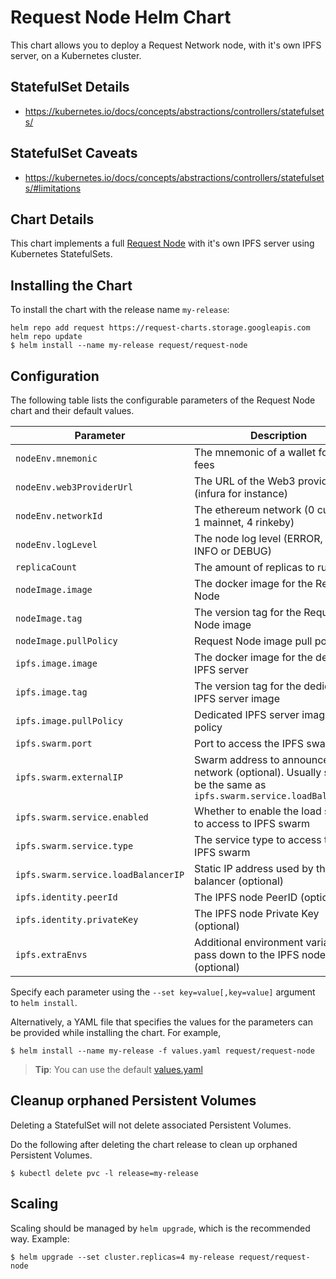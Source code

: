 # Request Node Helm Chart

This chart allows you to deploy a Request Network node, with it's own IPFS server, on a Kubernetes cluster.

## StatefulSet Details

- https://kubernetes.io/docs/concepts/abstractions/controllers/statefulsets/

## StatefulSet Caveats

- https://kubernetes.io/docs/concepts/abstractions/controllers/statefulsets/#limitations

## Chart Details

This chart implements a full [Request Node](https://github.com/RequestNetwork/requestNetwork/tree/development/packages/request-node) with it's own IPFS server using Kubernetes StatefulSets.

## Installing the Chart

To install the chart with the release name `my-release`:

```console
helm repo add request https://request-charts.storage.googleapis.com
helm repo update
$ helm install --name my-release request/request-node
```

## Configuration

The following table lists the configurable parameters of the Request Node chart and their default values.

| Parameter                           | Description                                                                                                            | Default                       |
|-------------------------------------|------------------------------------------------------------------------------------------------------------------------|-------------------------------|
| `nodeEnv.mnemonic`                  | The mnemonic of a wallet for gas fees                                                                                  | **Required value**            |
| `nodeEnv.web3ProviderUrl`           | The URL of the Web3 provider (infura for instance)                                                                     | **Required value**            |
| `nodeEnv.networkId`                 | The ethereum network (0 custom, 1 mainnet, 4 rinkeby)                                                                  | **Required value**            |
| `nodeEnv.logLevel`                  | The node log level (ERROR, WARN, INFO or DEBUG)                                                                        | `DEBUG`                       |
| `replicaCount`                      | The amount of replicas to run                                                                                          | `1`                           |
| `nodeImage.image`                   | The docker image for the Request Node                                                                                  | `requestnetwork/request-node` |
| `nodeImage.tag`                     | The version tag for the Request Node image                                                                             | `0.5.5`                       |
| `nodeImage.pullPolicy`              | Request Node image pull policy                                                                                         | `Always`                      |
| `ipfs.image.image`                  | The docker image for the dedicated IPFS server                                                                         | `requestnetwork/request-ipfs` |
| `ipfs.image.tag`                    | The version tag for the dedicated IPFS server image                                                                    | `0.3.4`                       |
| `ipfs.image.pullPolicy`             | Dedicated IPFS server image pull policy                                                                                | `Always`                      |
| `ipfs.swarm.port`                   | Port to access the IPFS swarm                                                                                          | `4001`                        |
| `ipfs.swarm.externalIP`             | Swarm address to announce to the network (optional). Usually should be the same as `ipfs.swarm.service.loadBalancerIP` | `null`                        |
| `ipfs.swarm.service.enabled`        | Whether to enable the load service to access to IPFS swarm                                                             | `true`                        |
| `ipfs.swarm.service.type`           | The service type to access the IPFS swarm                                                                              | `LoadBalancer`                |
| `ipfs.swarm.service.loadBalancerIP` | Static IP address used by the load balancer (optional)                                                                 | `null`                        |
| `ipfs.identity.peerId`              | The IPFS node PeerID (optional)                                                                                        | `null`                        |
| `ipfs.identity.privateKey`          | The IPFS node Private Key (optional)                                                                                   | `null`                        |
| `ipfs.extraEnvs`                    | Additional environment variables to pass down to the IPFS node (optional)                                              | `[]`                          |


Specify each parameter using the `--set key=value[,key=value]` argument to `helm install`.

Alternatively, a YAML file that specifies the values for the parameters can be provided while installing the chart. For example,

```console
$ helm install --name my-release -f values.yaml request/request-node
```

> **Tip**: You can use the default [values.yaml](values.yaml)

## Cleanup orphaned Persistent Volumes

Deleting a StatefulSet will not delete associated Persistent Volumes.

Do the following after deleting the chart release to clean up orphaned Persistent Volumes.

```console
$ kubectl delete pvc -l release=my-release
```

## Scaling

Scaling should be managed by `helm upgrade`, which is the recommended way. Example:

```
$ helm upgrade --set cluster.replicas=4 my-release request/request-node
```
